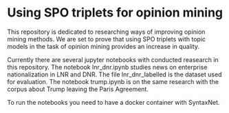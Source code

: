# Using SPO triplets for opinion mining
This repository is dedicated to researching ways of improving opinion mining methods. We are set to prove that using SPO triplets with topic models in the task of opinion mining provides an increase in quality.

Currently there are several jupyter notebooks with conducted reasearch in this repository. The notebook lnr_dnr.ipynb studies news on enterprise nationalization in LNR and DNR. The file lnr_dnr_labelled is the dataset used for evaluation. 
The notebook trump.ipynb is on the same research with the corpus about Trump leaving the Paris Agreement.

To run the notebooks you need to have a docker container with SyntaxNet.
